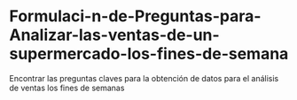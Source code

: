 # Formulaci-n-de-Preguntas-para-Analizar-las-ventas-de-un-supermercado-los-fines-de-semana
Encontrar las preguntas claves para la obtención de datos para el análisis de ventas los fines de semanas
